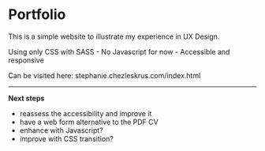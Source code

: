 # Portfolio
This is a simple website to illustrate my experience in UX Design.

Using only CSS with SASS - No Javascript for now -
Accessible and responsive

Can be visited here: 
stephanie.chezleskrus.com/index.html

---

**Next steps**
- reassess the accessibility and improve it 
- have a web form alternative to the PDF CV
- enhance with Javascript?
- improve with CSS transition?
